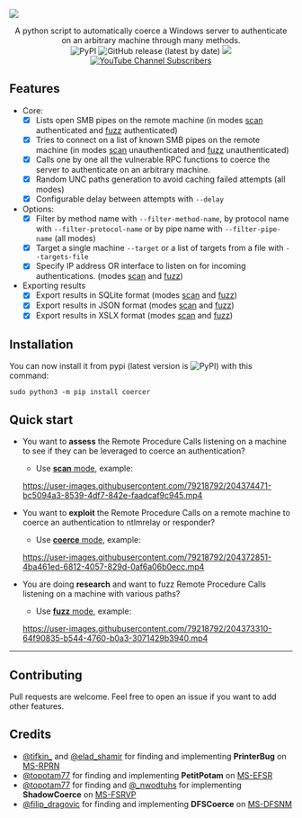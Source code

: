 ![](./.github/banner.png)

<p align="center">
  A python script to automatically coerce a Windows server to authenticate on an arbitrary machine through many methods.
  <br>
  <img alt="PyPI" src="https://img.shields.io/pypi/v/coercer">
  <img alt="GitHub release (latest by date)" src="https://img.shields.io/github/v/release/p0dalirius/Coercer">
  <a href="https://twitter.com/intent/follow?screen_name=podalirius_" title="Follow"><img src="https://img.shields.io/twitter/follow/podalirius_?label=Podalirius&style=social"></a>
  <a href="https://www.youtube.com/c/Podalirius_?sub_confirmation=1" title="Subscribe"><img alt="YouTube Channel Subscribers" src="https://img.shields.io/youtube/channel/subscribers/UCF_x5O7CSfr82AfNVTKOv_A?style=social"></a>
  <br>
</p>

## Features

 - Core:
    + [x] Lists open SMB pipes on the remote machine (in modes [scan](./documentation/Scan-mode.md) authenticated and [fuzz](./documentation/Fuzz-mode.md) authenticated)
    + [x] Tries to connect on a list of known SMB pipes on the remote machine (in modes [scan](./documentation/Scan-mode.md) unauthenticated and [fuzz](./documentation/Fuzz-mode.md) unauthenticated)
    + [x] Calls one by one all the vulnerable RPC functions to coerce the server to authenticate on an arbitrary machine.
    + [x] Random UNC paths generation to avoid caching failed attempts (all modes)
    + [x] Configurable delay between attempts with `--delay`
 - Options:
    + [x] Filter by method name with `--filter-method-name`, by protocol name with `--filter-protocol-name` or by pipe name with `--filter-pipe-name` (all modes)
    + [x] Target a single machine `--target` or a list of targets from a file with `--targets-file`
    + [x] Specify IP address OR interface to listen on for incoming authentications. (modes [scan](./documentation/Scan-mode.md) and [fuzz](./documentation/Fuzz-mode.md))
 - Exporting results
    + [x] Export results in SQLite format (modes [scan](./documentation/Scan-mode.md) and [fuzz](./documentation/Fuzz-mode.md))
    + [x] Export results in JSON format (modes [scan](./documentation/Scan-mode.md) and [fuzz](./documentation/Fuzz-mode.md))
    + [x] Export results in XSLX format (modes [scan](./documentation/Scan-mode.md) and [fuzz](./documentation/Fuzz-mode.md))

## Installation

You can now install it from pypi (latest version is <img alt="PyPI" src="https://img.shields.io/pypi/v/coercer">) with this command:

```
sudo python3 -m pip install coercer
```

## Quick start

 - You want to **assess** the Remote Procedure Calls listening on a machine to see if they can be leveraged to coerce an authentication?
   + Use [**scan** mode](./documentation/Scan-mode.md), example:

    https://user-images.githubusercontent.com/79218792/204374471-bc5094a3-8539-4df7-842e-faadcaf9c945.mp4

 - You want to **exploit** the Remote Procedure Calls on a remote machine to coerce an authentication to ntlmrelay or responder?
   + Use [**coerce** mode](./documentation/Coerce-mode.md), example:

    https://user-images.githubusercontent.com/79218792/204372851-4ba461ed-6812-4057-829d-0af6a06b0ecc.mp4
   
 - You are doing **research** and want to fuzz Remote Procedure Calls listening on a machine with various paths?
   + Use [**fuzz** mode](./documentation/Fuzz-mode.md), example:

    https://user-images.githubusercontent.com/79218792/204373310-64f90835-b544-4760-b0a3-3071429b3940.mp4

---

## Contributing

Pull requests are welcome. Feel free to open an issue if you want to add other features.

## Credits

 - [@tifkin_](https://twitter.com/tifkin_) and [@elad_shamir](https://twitter.com/elad_shamir) for finding and implementing **PrinterBug** on [MS-RPRN](https://docs.microsoft.com/en-us/openspecs/windows_protocols/ms-rprn/d42db7d5-f141-4466-8f47-0a4be14e2fc1)
 - [@topotam77](https://twitter.com/topotam77) for finding and implementing **PetitPotam** on [MS-EFSR](https://docs.microsoft.com/en-us/openspecs/windows_protocols/ms-efsr/08796ba8-01c8-4872-9221-1000ec2eff31)
 - [@topotam77](https://twitter.com/topotam77) for finding and [@_nwodtuhs](https://twitter.com/_nwodtuhs) for implementing **ShadowCoerce** on [MS-FSRVP](https://docs.microsoft.com/en-us/openspecs/windows_protocols/ms-fsrvp/dae107ec-8198-4778-a950-faa7edad125b)
 - [@filip_dragovic](https://twitter.com/filip_dragovic) for finding and implementing **DFSCoerce** on [MS-DFSNM](https://docs.microsoft.com/en-us/openspecs/windows_protocols/ms-dfsnm/95a506a8-cae6-4c42-b19d-9c1ed1223979)

